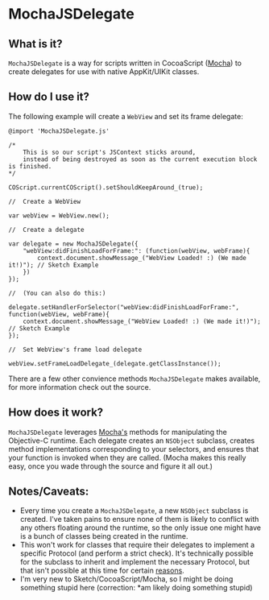 MochaJSDelegate
===============

What is it?
-----------

`MochaJSDelegate` is a way for scripts written in CocoaScript ([Mocha](https://github.com/logancollins/Mocha)) to create delegates for use with native AppKit/UIKit classes.

How do I use it?
----------------

The following example will create a `WebView` and set its frame delegate:

    @import 'MochaJSDelegate.js'
    
    /*
    	This is so our script's JSContext sticks around,
    	instead of being destroyed as soon as the current execution block is finished.
    */
    
    COScript.currentCOScript().setShouldKeepAround_(true);
    
    //	Create a WebView
    
    var webView = WebView.new();
    
    //	Create a delegate
    
    var delegate = new MochaJSDelegate({
    	"webView:didFinishLoadForFrame:": (function(webView, webFrame){
    		context.document.showMessage_("WebView Loaded! :) (We made it!)"); // Sketch Example
    	})
    });
    
    //	(You can also do this:)
    
    delegate.setHandlerForSelector("webView:didFinishLoadForFrame:", function(webView, webFrame){
    	context.document.showMessage_("WebView Loaded! :) (We made it!)"); // Sketch Example
    });
    
    //	Set WebView's frame load delegate
    
    webView.setFrameLoadDelegate_(delegate.getClassInstance());

There are a few other convience methods `MochaJSDelegate` makes available, for more information check out the source.

How does it work?
----------------

`MochaJSDelegate` leverages [Mocha's](https://github.com/logancollins/Mocha) methods for manipulating the Objective-C runtime. Each delegate creates an `NSObject` subclass, creates method implementations corresponding to your selectors, and ensures that your function is invoked when they are called. (Mocha makes this really easy, once you wade through the source and figure it all out.)

Notes/Caveats:
----------

 - Every time you create a `MochaJSDelegate`,  a new `NSObject` subclass is created. I've taken pains to ensure none of them is likely to conflict with any others floating around the runtime, so the only issue one might have is a bunch of classes being created in the runtime.
 - This won't work for classes that require their delegates to implement a specific Protocol (and perform a strict check). It's technically possible for the subclass to inherit and implement the necessary Protocol, but that isn't possible at this time for certain [reasons](https://github.com/logancollins/Mocha/issues/25).
 - I'm very new to Sketch/CocoaScript/Mocha, so I might be doing something stupid here (correction: *am likely doing something stupid)